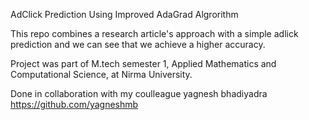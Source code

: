 AdClick Prediction Using Improved AdaGrad Algrorithm

This repo combines a research article's approach with a simple adlick prediction and we can see that we achieve a higher accuracy.

Project was part of M.tech semester 1, Applied Mathematics and Computational Science, at Nirma University.

Done in collaboration with my coulleague yagnesh bhadiyadra https://github.com/yagneshmb
